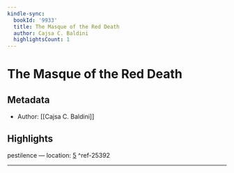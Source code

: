 ```yaml
---
kindle-sync:
  bookId: '9933'
  title: The Masque of the Red Death
  author: Cajsa C. Baldini
  highlightsCount: 1
---
```

# The Masque of the Red Death
## Metadata
* Author: [[Cajsa C. Baldini]]

## Highlights
pestilence — location: [5]() ^ref-25392

---
